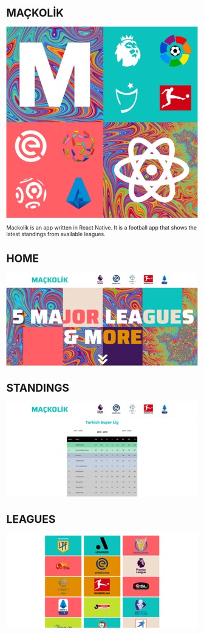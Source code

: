 # MAÇKOLİK

![MACKOLIK](logo.png) 

Mackolik is an app written in React Native.
It is a football app that shows the latest standings from available leagues.

# HOME
![Home](src/assets/screenshot-home.png) 

# STANDINGS
![Standings](src/assets/screenshot-standings.png)

# LEAGUES
![leagues](src/assets/screenshot-leagues.png)


